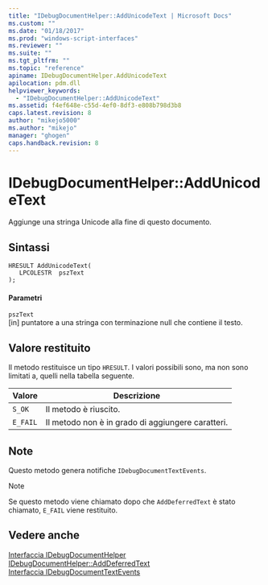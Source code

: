 ```yaml
---
title: "IDebugDocumentHelper::AddUnicodeText | Microsoft Docs"
ms.custom: ""
ms.date: "01/18/2017"
ms.prod: "windows-script-interfaces"
ms.reviewer: ""
ms.suite: ""
ms.tgt_pltfrm: ""
ms.topic: "reference"
apiname: IDebugDocumentHelper.AddUnicodeText
apilocation: pdm.dll
helpviewer_keywords: 
  - "IDebugDocumentHelper::AddUnicodeText"
ms.assetid: f4ef648e-c55d-4ef0-8df3-e808b798d3b8
caps.latest.revision: 8
author: "mikejo5000"
ms.author: "mikejo"
manager: "ghogen"
caps.handback.revision: 8
---
```

# IDebugDocumentHelper::AddUnicodeText
Aggiunge una stringa Unicode alla fine di questo documento.  
  
## Sintassi  
  
```  
HRESULT AddUnicodeText(  
   LPCOLESTR  pszText  
);  
```  
  
#### Parametri  
 `pszText`  
 \[in\] puntatore a una stringa con terminazione null che contiene il testo.  
  
## Valore restituito  
 Il metodo restituisce un tipo `HRESULT`.  I valori possibili sono, ma non sono limitati a, quelli nella tabella seguente.  
  
|Valore|Descrizione|  
|------------|-----------------|  
|`S_OK`|Il metodo è riuscito.|  
|`E_FAIL`|Il metodo non è in grado di aggiungere caratteri.|  
  
## Note  
 Questo metodo genera notifiche `IDebugDocumentTextEvents`.  
  
> [!NOTE]
>  Se questo metodo viene chiamato dopo che `AddDeferredText` è stato chiamato, `E_FAIL` viene restituito.  
  
## Vedere anche  
 [Interfaccia IDebugDocumentHelper](../../winscript/reference/idebugdocumenthelper-interface.md)   
 [IDebugDocumentHelper::AddDeferredText](../../winscript/reference/idebugdocumenthelper-adddeferredtext.md)   
 [Interfaccia IDebugDocumentTextEvents](../../winscript/reference/idebugdocumenttextevents-interface.md)